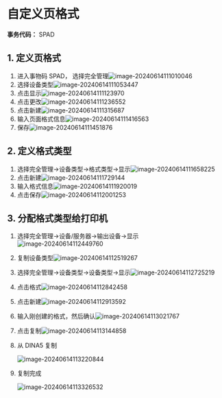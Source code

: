 # 自定义页格式

**事务代码：** SPAD

## 1. 定义页格式

1. 进入事物码 SPAD， 选择完全管理![image-20240614111010046](https://picture-bj.oss-cn-beijing.aliyuncs.com/pciture/image-20240614111010046.png)
2. 选择设备类型![image-20240614111053447](https://picture-bj.oss-cn-beijing.aliyuncs.com/pciture/image-20240614111053447.png)
3. 点击显示![image-20240614111123970](https://picture-bj.oss-cn-beijing.aliyuncs.com/pciture/image-20240614111123970.png)
4. 点击更改![image-20240614111236552](https://picture-bj.oss-cn-beijing.aliyuncs.com/pciture/image-20240614111236552.png)
5. 点击新建![image-20240614111315687](https://picture-bj.oss-cn-beijing.aliyuncs.com/pciture/image-20240614111315687.png)
6. 输入页面格式信息![image-20240614111416563](https://picture-bj.oss-cn-beijing.aliyuncs.com/pciture/image-20240614111416563.png)
7. 保存![image-20240614111451876](https://picture-bj.oss-cn-beijing.aliyuncs.com/pciture/image-20240614111451876.png)

## 2. 定义格式类型

1. 选择完全管理->设备类型->格式类型->显示![image-20240614111658225](https://picture-bj.oss-cn-beijing.aliyuncs.com/pciture/image-20240614111658225.png)
2. 点击新建![image-20240614111729144](https://picture-bj.oss-cn-beijing.aliyuncs.com/pciture/image-20240614111729144.png)
3. 输入格式信息![image-20240614111920019](https://picture-bj.oss-cn-beijing.aliyuncs.com/pciture/image-20240614111920019.png)
4. 点击保存![image-20240614112001253](https://picture-bj.oss-cn-beijing.aliyuncs.com/pciture/image-20240614112001253.png)

## 3. 分配格式类型给打印机

1. 选择完全管理->设备/服务器->输出设备->显示![image-20240614112449760](https://picture-bj.oss-cn-beijing.aliyuncs.com/pciture/image-20240614112449760.png)

2. 复制设备类型![image-20240614112519267](https://picture-bj.oss-cn-beijing.aliyuncs.com/pciture/image-20240614112519267.png)

3. 选择完全管理->设备类型->设备类型->显示![image-20240614112725219](https://picture-bj.oss-cn-beijing.aliyuncs.com/pciture/image-20240614112725219.png)

4. 点击格式![image-20240614112842458](https://picture-bj.oss-cn-beijing.aliyuncs.com/pciture/image-20240614112842458.png)

5. 点击新建![image-20240614112913592](https://picture-bj.oss-cn-beijing.aliyuncs.com/pciture/image-20240614112913592.png)

6. 输入刚创建的格式，然后确认![image-20240614113021767](https://picture-bj.oss-cn-beijing.aliyuncs.com/pciture/image-20240614113021767.png)

7. 点击复制![image-20240614113144858](https://picture-bj.oss-cn-beijing.aliyuncs.com/pciture/image-20240614113144858.png)

8. 从 DINA5 复制

   ![image-20240614113220844](https://picture-bj.oss-cn-beijing.aliyuncs.com/pciture/image-20240614113220844.png)

9. 复制完成

   ![image-20240614113326532](https://picture-bj.oss-cn-beijing.aliyuncs.com/pciture/image-20240614113326532.png)